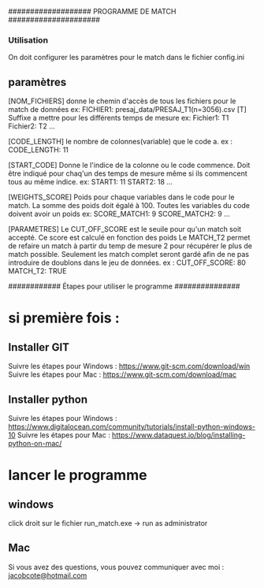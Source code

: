 



################### PROGRAMME DE MATCH #####################
### Utilisation 
On doit configurer les paramètres pour le match dans le fichier config.ini

## paramètres
[NOM_FICHIERS]
donne le chemin d'accès de tous les fichiers pour le match de données
ex: 
FICHIER1: presaj_data/PRESAJ_T1(n=3056).csv
[T]
Suffixe a mettre pour les différents temps de mesure
ex:
Fichier1: T1
Fichier2: T2
...

[CODE_LENGTH]
le nombre de colonnes(variable) que le code a.
ex :
CODE_LENGTH: 11

[START_CODE]
Donne le l'indice de la colonne ou le code commence. Doit être indiqué pour chaq'un
des temps de mesure même si ils commencent tous au même indice.
ex:
START1: 11
START2: 18
...

[WEIGHTS_SCORE]
Poids pour chaque variables dans le code pour le match. 
La somme des poids doit égalé à 100. Toutes les variables du code doivent avoir un poids
ex:
SCORE_MATCH1: 9
SCORE_MATCH2: 9 
...

[PARAMETRES]
Le CUT_OFF_SCORE est le seuile pour qu'un match soit accepté.
Ce score est calculé en fonction des poids
Le MATCH_T2 permet de refaire un match à partir du temp de mesure 2 pour récupérer le 
plus de match possible. Seulement les match complet seront gardé afin de ne pas introduire
de doublons dans le jeu de données.
ex :
CUT_OFF_SCORE: 80
MATCH_T2: TRUE

############ Étapes pour utiliser le programme ###############
# si première fois :
## Installer  GIT
Suivre les étapes pour Windows : https://www.git-scm.com/download/win
Suivre les étapes pour Mac : https://www.git-scm.com/download/mac

## Installer python 
Suivre les étapes pour Windows : https://www.digitalocean.com/community/tutorials/install-python-windows-10
Suivre les étapes pour Mac : https://www.dataquest.io/blog/installing-python-on-mac/

# lancer le programme

## windows 
click droit sur le fichier run_match.exe -> run as administrator

## Mac



Si vous avez des questions, vous pouvez communiquer avec moi :
jacobcote@hotmail.com


